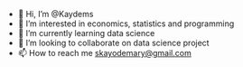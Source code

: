 - 👋 Hi, I’m @Kaydems
- 👀 I’m interested in economics, statistics and programming
- 🌱 I’m currently learning data science
- 💞️ I’m looking to collaborate on data science project
- 📫 How to reach me skayodemary@gmail.com

<!---
Kayodemary/Kayodemary is a ✨ special ✨ repository because its `README.md` (this file) appears on your GitHub profile.
You can click the Preview link to take a look at your changes.
--->
